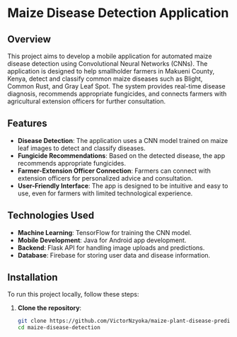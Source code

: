 # Maize Disease Detection Application


## Overview

This project aims to develop a mobile application for automated maize disease detection using Convolutional Neural Networks (CNNs). The application is designed to help smallholder farmers in Makueni County, Kenya, detect and classify common maize diseases such as Blight, Common Rust, and Gray Leaf Spot. The system provides real-time disease diagnosis, recommends appropriate fungicides, and connects farmers with agricultural extension officers for further consultation.

## Features

- **Disease Detection**: The application uses a CNN model trained on maize leaf images to detect and classify diseases.
- **Fungicide Recommendations**: Based on the detected disease, the app recommends appropriate fungicides.
- **Farmer-Extension Officer Connection**: Farmers can connect with extension officers for personalized advice and consultation.
- **User-Friendly Interface**: The app is designed to be intuitive and easy to use, even for farmers with limited technological experience.

## Technologies Used

- **Machine Learning**: TensorFlow for training the CNN model.
- **Mobile Development**: Java for Android app development.
- **Backend**: Flask API for handling image uploads and predictions.
- **Database**: Firebase for storing user data and disease information.

## Installation

To run this project locally, follow these steps:

1. **Clone the repository**:
   ```bash
   git clone https://github.com/VictorNzyoka/maize-plant-disease-predictor.git
   cd maize-disease-detection
